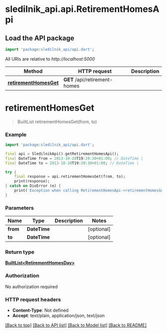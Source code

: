 # sledilnik_api.api.RetirementHomesApi

## Load the API package
```dart
import 'package:sledilnik_api/api.dart';
```

All URIs are relative to *http://localhost:5000*

Method | HTTP request | Description
------------- | ------------- | -------------
[**retirementHomesGet**](RetirementHomesApi.md#retirementhomesget) | **GET** /api/retirement-homes | 


# **retirementHomesGet**
> BuiltList<RetirementHomesDay> retirementHomesGet(from, to)



### Example
```dart
import 'package:sledilnik_api/api.dart';

final api = SledilnikApi().getRetirementHomesApi();
final DateTime from = 2013-10-20T19:20:30+01:00; // DateTime | 
final DateTime to = 2013-10-20T19:20:30+01:00; // DateTime | 

try {
    final response = api.retirementHomesGet(from, to);
    print(response);
} catch on DioError (e) {
    print('Exception when calling RetirementHomesApi->retirementHomesGet: $e\n');
}
```

### Parameters

Name | Type | Description  | Notes
------------- | ------------- | ------------- | -------------
 **from** | **DateTime**|  | [optional] 
 **to** | **DateTime**|  | [optional] 

### Return type

[**BuiltList&lt;RetirementHomesDay&gt;**](RetirementHomesDay.md)

### Authorization

No authorization required

### HTTP request headers

 - **Content-Type**: Not defined
 - **Accept**: text/plain, application/json, text/json

[[Back to top]](#) [[Back to API list]](../README.md#documentation-for-api-endpoints) [[Back to Model list]](../README.md#documentation-for-models) [[Back to README]](../README.md)

